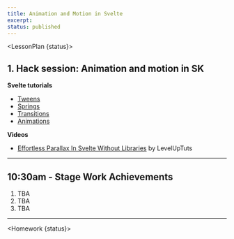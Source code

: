 ```yaml
---
title: Animation and Motion in Svelte
excerpt: 
status: published
---
```

<script>
	import Homework from "$lib/components/Homework.svelte";
	import LessonPlan from "$lib/components/LessonPlan.svelte";
</script>

<LessonPlan {status}>

## 1. Hack session: Animation and motion in SK
**Svelte tutorials**
- [Tweens](https://learn.svelte.dev/tutorial/tweens)
- [Springs](https://learn.svelte.dev/tutorial/springs)
- [Transitions](https://learn.svelte.dev/tutorial/transition)
- [Animations](https://learn.svelte.dev/tutorial/animate)

**Videos**
- [Effortless Parallax In Svelte Without Libraries](https://www.youtube.com/watch?v=K3CM7j9GIxk) by LevelUpTuts

---

## 10:30am - Stage Work Achievements
1. TBA
2. TBA
3. TBA

</LessonPlan>

---

<Homework {status}>



</Homework>